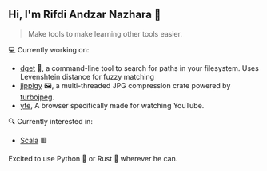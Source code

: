 ## Hi, I'm Rifdi Andzar Nazhara 👋

> Make tools to make learning other tools easier.

💻 Currently working on:  
- [dget](https://github.com/rfdzan/dget) 🧰, a command-line tool to search for paths in your filesystem. Uses Levenshtein distance for fuzzy matching
- [jippigy](https://github.com/rfdzan/jippigy) 🖼️, a multi-threaded JPG compression crate powered by [turbojpeg](https://github.com/honzasp/rust-turbojpeg).
- [yte](https://github.com/rfdzan/yte), A browser specifically made for watching YouTube.

🔍 Currently interested in:
- [Scala](https://github.com/scala/scala3) 🟥

Excited to use Python 🐍 or Rust 🦀 wherever he can.
